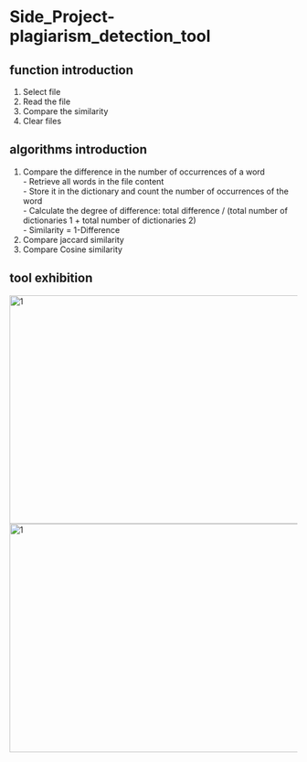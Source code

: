 # Side_Project-plagiarism_detection_tool
## function introduction
1. Select file
2. Read the file
3. Compare the similarity
4. Clear files
## algorithms introduction
1. Compare the difference in the number of occurrences of a word
<br> - Retrieve all words in the file content
<br> - Store it in the dictionary and count the number of occurrences of the word
<br> - Calculate the degree of difference: total difference / (total number of dictionaries 1 + total number of dictionaries 2)
<br> - Similarity = 1-Difference
2. Compare jaccard similarity
3. Compare Cosine similarity
## tool exhibition
<img align="center" src="https://user-images.githubusercontent.com/56544982/143400529-8bad8c8b-9460-49cf-b9c0-28404c37cc36.png" width = "600" height = "400" alt="1"  />
<img src="https://user-images.githubusercontent.com/56544982/143402817-8e835c49-eb00-4c89-88af-24e3b7093bf5.png" width = "600" height = "400" alt="1" align="center" />



